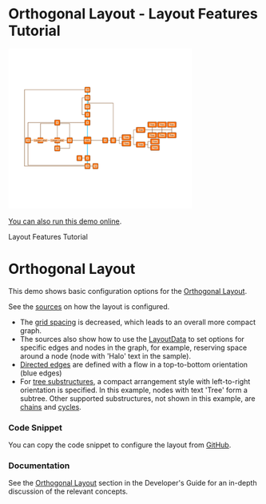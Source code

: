 # Orthogonal Layout - Layout Features Tutorial

<img src="../../resources/image/tutorial4orthogonal.png" alt="demo-thumbnail" height="320"/>

[You can also run this demo online](https://live.yworks.com/demos/04-tutorial-layout-features/orthogonal/index.html).

Layout Features Tutorial

# Orthogonal Layout

This demo shows basic configuration options for the [Orthogonal Layout](https://docs.yworks.com/yfileshtml/#/api/OrthogonalLayout).

See the [sources](https://github.com/yWorks/yfiles-for-html-demos/blob/master/demos/04-tutorial-layout-features/orthogonal/Orthogonal.ts) on how the layout is configured.

- The [grid spacing](https://docs.yworks.com/yfileshtml/#/api/OrthogonalLayout#gridSpacing) is decreased, which leads to an overall more compact graph.
- The sources also show how to use the [LayoutData](https://docs.yworks.com/yfileshtml/#/api/LayoutData) to set options for specific edges and nodes in the graph, for example, reserving space around a node (node with 'Halo' text in the sample).
- [Directed edges](https://docs.yworks.com/yfileshtml/#/api/OrthogonalLayoutData#directedEdges) are defined with a flow in a top-to-bottom orientation (blue edges)
- For [tree substructures](https://docs.yworks.com/yfileshtml/#/api/OrthogonalLayout#treeStyle), a compact arrangement style with left-to-right orientation is specified. In this example, nodes with text 'Tree' form a subtree. Other supported substructures, not shown in this example, are [chains](https://docs.yworks.com/yfileshtml/#/api/OrthogonalLayout#chainStyle) and [cycles](https://docs.yworks.com/yfileshtml/#/api/OrthogonalLayout#cycleStyle).

### Code Snippet

You can copy the code snippet to configure the layout from [GitHub](https://github.com/yWorks/yfiles-for-html-demos/blob/master/demos/04-tutorial-layout-features/orthogonal/Orthogonal.ts).

### Documentation

See the [Orthogonal Layout](https://docs.yworks.com/yfileshtml/#/dguide/orthogonal_layout) section in the Developer's Guide for an in-depth discussion of the relevant concepts.
